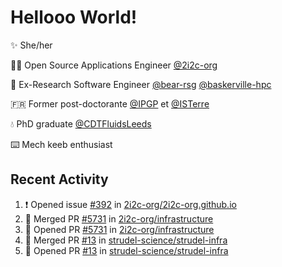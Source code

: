 # Hellooo World!

✨ She/her

👩‍💻 Open Source Applications Engineer [@2i2c-org](https://2i2c.org/)

🐻 Ex-Research Software Engineer [@bear-rsg](https://github.com/bear-rsg) [@baskerville-hpc](https://github.com/baskerville-hpc) 

🇫🇷 Former post-doctorante [@IPGP](https://github.com/IPGP) et [@ISTerre](https://www.isterre.fr/) 

💧 PhD graduate [@CDTFluidsLeeds](https://fluid-dynamics.leeds.ac.uk/) 

⌨️ Mech keeb enthusiast 

## Recent Activity 

<!--START_SECTION:activity-->
1. ❗ Opened issue [#392](https://github.com/2i2c-org/2i2c-org.github.io/issues/392) in [2i2c-org/2i2c-org.github.io](https://github.com/2i2c-org/2i2c-org.github.io)
2. 🎉 Merged PR [#5731](https://github.com/2i2c-org/infrastructure/pull/5731) in [2i2c-org/infrastructure](https://github.com/2i2c-org/infrastructure)
3. 💪 Opened PR [#5731](https://github.com/2i2c-org/infrastructure/pull/5731) in [2i2c-org/infrastructure](https://github.com/2i2c-org/infrastructure)
4. 🎉 Merged PR [#13](https://github.com/strudel-science/strudel-infra/pull/13) in [strudel-science/strudel-infra](https://github.com/strudel-science/strudel-infra)
5. 💪 Opened PR [#13](https://github.com/strudel-science/strudel-infra/pull/13) in [strudel-science/strudel-infra](https://github.com/strudel-science/strudel-infra)
<!--END_SECTION:activity-->

